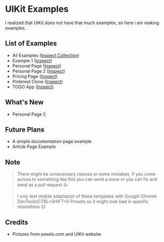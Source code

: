 # UIKit Examples
I realized that UIKit does not have that much examples, so here i am making examples.

## List of Examples
* All Examples ([Inspect Collection](https://codepen.io/collection/nmpxde))
* Example 1 ([Inspect](https://codepen.io/yussufjpg/pen/vYNoaKo))
* Personal Page ([Inspect](https://codepen.io/yussufjpg/pen/dyGoyoZ))
* Personal Page 2 ([Inspect](https://codepen.io/yussufjpg/pen/KKVWovV))
* Pricing Page ([Inspect](https://codepen.io/yussufjpg/pen/VweejyW))
* Pinterest Clone ([Inspect](https://codepen.io/yussufjpg/pen/yLebpQv))
* TODO App ([Inspect](https://codepen.io/yussufjpg/pen/wvMrabq))

## What's New
* Personal Page 2

## Future Plans
* A simple documentation page example
* Article Page Example

## Note
> There might be unnecessary classes or some mistakes, if you come across to something like this you can send a issue or you can fix and send as a pull request 👍

> I only test mobile adaptation of these templates with Google Chrome DevTools(CTRL+SHIFT+I) Presets so it might look bad in spesific resolutions 😕

## Credits
* Pictures from pexels.com and UIKit website

